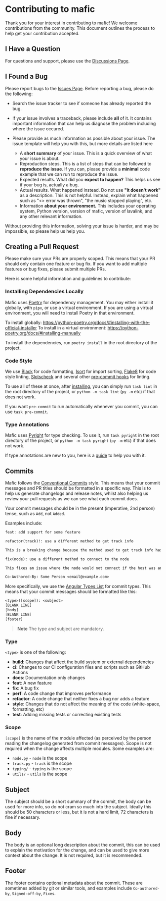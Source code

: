 # Contributing to mafic

Thank you for your interest in contributing to mafic! We welcome contributions from the community. This document outlines the process to help get your contribution accepted.

## I Have a Question

For questions and support, please use the [Discussions Page](https://github.com/ooliver1/mafic/discussions).

## I Found a Bug

Please report bugs to the [Issues Page](https://github.com/nextcord/nextcord/issues/new/choose). Before reporting a bug, please do the following:

- Search the issue tracker to see if someone has already reported the bug.
- If your issue involves a traceback, please include **all** of it. It contains important information that can help us diagnose the problem including where the issue occured.

- Please provide as much information as possible about your issue. The issue template will help you with this, but more details are listed here
  - A **short summary** of your issue. This is a quick overview of what your issue is about.
  - Reproduction steps. This is a list of steps that can be followed to **reproduce the issue**. If you can, please provide a **minimal** code example that we can run to reproduce the issue.
  - Expected results. What did you **expect to happen?** This helps us see if your bug is, actually a bug.
  - Actual results. What happened instead. Do not use **"it doesn't work"** as a description. This is not helpful. Instead, explain what happened such as "<> error was thrown", "the music stopped playing", etc.
  - Information **about your environment.** This includes your operating system, Python version, version of mafic, version of lavalink, and any other relevant information.

Without providing this information, solving your issue is harder, and may be impossible, so please help us help you.

## Creating a Pull Request

Please make sure your PRs are properly scoped. This means that your PR should only contain one feature or bug fix. If you want to add multiple features or bug fixes, please submit multiple PRs.

Here is some helpful information and guidelines to contribute:

### Installing Dependencies Locally

Mafic uses [Poetry](https://python-poetry.org/) for dependency management. You may either install it globally, with `pipx`, or use a virtual environment. If you are using a virtual environment, you will need to install Poetry in that environment.

To install globally: <https://python-poetry.org/docs/#installing-with-the-official-installer>
To install in a virtual environment: <https://python-poetry.org/docs/#installing-manually>

To install the dependencies, run `poetry install` in the root directory of the project.

### Code Style

We use [Black](https://github.com/psf/black) for code formatting, [Isort](https://github.com/pycqa/isort) for import sorting, [Flake8](https://github.com/PyCQA/flake8) for code style linting, [Slotscheck](https://github.com/ariebovenberg/slotscheck) and several other [pre-commit hooks](https://github.com/pre-commit/pre-commit-hooks) for linting.

To use all of these at once, after [installing](#installing-dependencies-locally), you can simply run `task lint` in the root directory of the project, or `python -m task lint` (`py -m` etc) if that does not work.

If you want `pre-commit` to run automatically whenever you commit, you can use `task pre-commit`.

### Type Annotations

Mafic uses [Pyright](https://github.com/microsoft/pyright) for type checking. To use it, run `task pyright` in the root directory of the project, or `python -m task pyright` (`py -m` etc) if that does not work.

If type annotations are new to you, here is a [guide](https://decorator-factory.github.io/typing-tips/) to help you with it.

## Commits

Mafic follows the [Conventional Commits](https://www.conventionalcommits.org/en/v1.0.0/) style. This means that your commit messages and PR titles should be formatted in a specific way. This is to help us generate changelogs and release notes, whilst also helping us review your pull requests as we can see what each commit does.

Your commit messages should be in the present (imperative, 2nd person) tense, such as `Add`, not `Added`.

Examples include:

```txt
feat: add support for some feature
```

```txt
refactor(track)!: use a different method to get track info

This is a breaking change because the method used to get track info has changed.
```

```txt
fix(node): use a different method to connect to the node

This fixes an issue where the node would not connect if the host was an IPV6 address.

Co-Authored-By: Some Person <email@example.com>
```

More specifically, we use the [Angular Types List](https://github.com/angular/angular/blob/22b96b9/CONTRIBUTING.md#type) for commit types. This means that your commit messages should be formatted like this:

```txt
<type>([scope]): <subject>
[BLANK LINE]
[body]
[BLANK LINE]
[footer]
```

> **Note**
> The type and subject are mandatory.

### Type

`<type>` is one of the following:

- **build**: Changes that affect the build system or external dependencies
- **ci**: Changes to our CI configuration files and scripts such as GitHub Actions
- **docs**: Documentation only changes
- **feat**: A new feature
- **fix**: A bug fix
- **perf**: A code change that improves performance
- **refactor**: A code change that neither fixes a bug nor adds a feature
- **style**: Changes that do not affect the meaning of the code (white-space, formatting, etc)
- **test**: Adding missing tests or correcting existing tests

### Scope

`[scope]` is the name of the module affected (as perceived by the person reading the changelog generated from commit messages). Scope is not required when the change affects multiple modules. Some examples are:

- `node.py` - `node` is the scope
- `track.py` - `track` is the scope
- `typing/` - `typing` is the scope
- `utils/` - `utils` is the scope

## Subject

The subject should be a short summary of the commit, the body can be used for more info, so do not cram so much into the subject. Ideally this should be 50 characters or less, but it is not a hard limit, 72 characters is fine if necessary.

## Body

The body is an optional long description about the commit, this can be used to explain the motivation for the change, and can be used to give more context about the change. It is not required, but it is recommended.

## Footer

The footer contains optional metadata about the commit. These are sometimes added by git or similar tools, and examples include `Co-authored-by`, `Signed-off-by`, `Fixes`.

